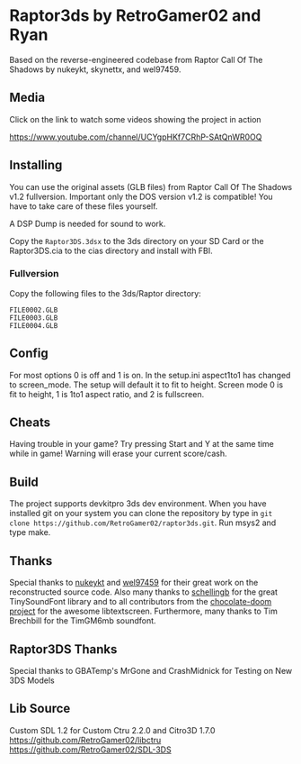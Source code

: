 # Raptor3ds by RetroGamer02 and Ryan
Based on the reverse-engineered codebase from Raptor Call Of The Shadows by nukeykt,  skynettx, and wel97459.

## Media
Click on the link to watch some videos showing the project in action  

https://www.youtube.com/channel/UCYgpHKf7CRhP-SAtQnWR0OQ
## Installing
You can use the original assets (GLB files) from Raptor Call Of The Shadows v1.2 fullversion.
Important only the DOS version v1.2 is compatible!
You have to take care of these files yourself.

A DSP Dump is needed for sound to work.

Copy the `Raptor3DS.3dsx` to the 3ds directory on your SD Card or the Raptor3DS.cia to the cias directory and install with FBI.

### Fullversion
Copy the following files to the 3ds/Raptor directory:  
   ``` 
   FILE0002.GLB  
   FILE0003.GLB  
   FILE0004.GLB  
   ```

## Config
For most options 0 is off and 1 is on.
In the setup.ini aspect1to1 has changed to screen_mode. The setup will default it to fit to height.
Screen mode 0 is fit to height, 1 is 1to1 aspect ratio, and 2 is fullscreen.

## Cheats
Having trouble in your game? Try pressing Start and Y at the same time while in game! Warning will erase your current score/cash.

## Build
The project supports devkitpro 3ds dev environment.
When you have installed git on your system you can clone the repository by type in `git clone https://github.com/RetroGamer02/raptor3ds.git`.
Run msys2 and type make.

## Thanks
Special thanks to [nukeykt](https://github.com/nukeykt) and [wel97459](https://github.com/wel97459) for their great work on the reconstructed source code.
Also many thanks to [schellingb](https://github.com/schellingb) for the great TinySoundFont library and to all contributors from the
[chocolate-doom project](https://github.com/chocolate-doom) for the awesome libtextscreen. Furthermore, many thanks to Tim Brechbill for the TimGM6mb
soundfont.

## Raptor3DS Thanks
Special thanks to GBATemp's MrGone and CrashMidnick for Testing on New 3DS Models

## Lib Source
Custom SDL 1.2 for Custom Ctru 2.2.0 and Citro3D 1.7.0
https://github.com/RetroGamer02/libctru
https://github.com/RetroGamer02/SDL-3DS
